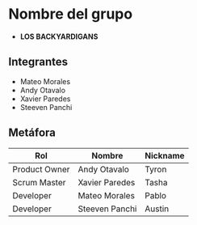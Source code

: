 # Nombre del grupo

- **LOS BACKYARDIGANS**

## Integrantes

- Mateo Morales
- Andy Otavalo
- Xavier Paredes
- Steeven Panchi

## Metáfora

| Rol                 | Nombre         | Nickname |
| ------------------- | -------------- | -------- |
| Product Owner       | Andy Otavalo   | Tyron    |
| Scrum Master        | Xavier Paredes | Tasha    |
| Developer           | Mateo Morales  | Pablo    |
| Developer           | Steeven Panchi | Austin   |
